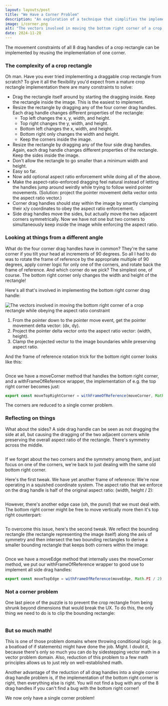 ```yaml
---
layout: layouts/post
title: "We Have a Corner Problem"
description: "An exploration of a technique that simplifies the implementation of draggable crop rectangles by focusing on the transformation of just one corner."
image: i/corner.png
alt: "The vectors involved in moving the bottom right corner of a crop rectangle while obeying the aspect ratio constraint"
date: 2024-11-28
---
```


The movement constraints of all 8 drag handles of a crop rectangle can be implemented by reusing the implementation of one corner.

### The complexity of a crop rectangle

Oh man. Have you ever tried implementing a draggable crop rectangle from scratch? To give it all the flexibility you'd expect from a mature crop rectangle implementation there are many constraints to solve:

- Drag the rectangle itself around by starting the dragging inside. Keep the rectangle inside the image. This is the easiest to implement.
- Resize the rectangle by dragging any of the four corner drag handles. Each drag handle changes different properties of the rectangle:
  - Top left changes the x, y, width, and height.
  - Top right changes the y, width, and height.
  - Bottom left changes the x, width, and height.
  - Bottom right only changes the width and height.
  - Keep the corners inside the image.
- Resize the rectangle by dragging any of the four side drag handles. Again, each drag handle changes different properties of the rectangle. Keep the sides inside the image.
- Don't allow the rectangle to go smaller than a minimum width and height.
- Easy so far.
- Now add optional aspect ratio enforcement while doing all of the above.
- Make the aspect-ratio-enforced dragging feel natural instead of letting the handles jump around weirdly while trying to follow weird pointer movements. (Solution: project the pointer movement delta vector onto the aspect ratio vector.)
- Corner drag handles should stay within the image by smartly clamping their x/y coordinates to obey the aspect ratio enforcement.
- Side drag handles move the sides, but actually move the two adjacent corners symmetrically. Now we have not one but two corners to simultaneously keep inside the image while enforcing the aspect ratio.

### Looking at things from a different angle

What do the four corner drag handles have in common? They're the same corner if you tilt your head at increments of 90 degrees. So all I had to do was to rotate the frame of reference by the appropriate multiple of 90 degrees, apply corner logic for only one of the corners, and rotate back the frame of reference. And which corner do we pick? The simplest one, of course. The bottom right corner only changes the width and height of the rectangle!

Here's all that's involved in implementing the bottom right corner drag handle:

<p class="center zoomable">
  <img src="i/corner.png" alt="The vectors involved in moving the bottom right corner of a crop rectangle while obeying the aspect ratio constraint">
</p>

1. From the pointer down to the pointer move event, get the pointer movement delta vector: (dx, dy).
2. Project the pointer delta vector onto the aspect ratio vector: (width, height).
3. Clamp the projected vector to the image boundaries while preserving aspect ratio.

And the frame of reference rotation trick for the bottom right corner looks like this:

<p class="center zoomable">
  <img src="i/rotate.png" alt="">
</p>

Once we have a moveCorner method that handles the bottom right corner, and a withFrameOfReference wrapper, the implementation of e.g. the top right corner becomes just:

```js
export const moveTopRightCorner = withFrameOfReference(moveCorner, Math.PI / 2);
```

The corners are reduced to a single corner problem.

### Reflecting on things

What about the sides? A side drag handle can be seen as not dragging the side at all, but causing the dragging of the two adjacent corners while preserving the overall aspect ratio of the rectangle. There's symmetry across the middle.

<p class="center zoomable">
  <img src="i/side.png" alt="">
</p>

If we forget about the two corners and the symmetry among them, and just focus on one of the corners, we're back to just dealing with the same old bottom right corner.

Here's the first tweak. We have yet another frame of reference: We're now operating in a squished coordinate system. The aspect ratio that we enforce on the drag handle is half of the original aspect ratio: (width, height / 2):

<p class="center zoomable">
  <img src="i/half.png" alt="">
</p>

However, there's another edge case (oh, the puns!) that we must deal with. The bottom right corner might be free to move vertically more then it's top right counterpart:

<p class="center zoomable">
  <img src="i/side-oob.png" alt="">
</p>

To overcome this issue, here's the second tweak. We reflect the bounding rectangle (the rectangle representing the image itself) along the axis of symmetry and then intersect the two bounding rectangles to derive a smaller bounding rectangle that keeps both corners within the image:

<p class="center zoomable">
  <img src="i/bounds.png" alt="">
</p>

Once we have a moveEdge method that internally uses the moveCorner method, we put our withFrameOfReference wrapper to good use to implement all side drag handles:

```js
export const moveTopEdge = withFrameOfReference(moveEdge, Math.PI / 2);
```

### Not a corner problem

One last piece of the puzzle is to prevent the crop rectangle from being shrunk beyond dimensions that would break the UX. To do this, the only thing we need to do is to clip the bounding rectangle:

<p class="center zoomable">
  <img src="i/minimums.png" alt="">
</p>

### But so much math!

This is one of those problem domains where throwing conditional logic (e.g. a boatload of if statements) might have done the job. Might. I doubt it, because there's only so much you can do by sidestepping vector math in a vector problem domain. Also, reduction of this problem to a few math principles allows us to just rely on well-established math.

Another advantage of the reduction of all drag handles into a single corner drag handle problem is, if the implementation of the bottom right corner is right, then everything else is right. You will not find a bug with any of the 8 drag handles if you can't find a bug with the bottom right corner!

We now only have a single corner problem!
